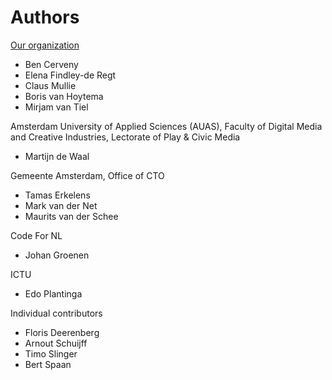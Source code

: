 # Authors

[Our organization](https://publiccode.net)

* Ben Cerveny
* Elena Findley-de Regt
* Claus Mullie
* Boris van Hoytema
* Mirjam van Tiel

Amsterdam University of Applied Sciences (AUAS), Faculty of Digital Media and Creative Industries, Lectorate of Play & Civic Media

* Martijn de Waal

Gemeente Amsterdam, Office of CTO

* Tamas Erkelens
* Mark van der Net
* Maurits van der Schee

Code For NL

* Johan Groenen

ICTU

* Edo Plantinga

Individual contributors

* Floris Deerenberg
* Arnout Schuijff
* Timo Slinger
* Bert Spaan

